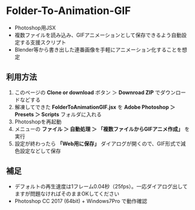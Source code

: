 # Folder-To-Animation-GIF
- Photoshop用JSX
- 複数ファイルを読み込み、GIFアニメーションとして保存できるよう自動設定する支援スクリプト
- Blender等から書き出した連番画像を手軽にアニメーション化することを想定

## 利用方法
1. このページの **Clone or download** ボタン ＞ **Downroad ZIP** でダウンロードなどする
1. 解凍してできた **FolderToAnimationGIF.jsx** を **Adobe Photoshop ＞ Presets ＞ Scripts** フォルダに入れる
1. Photoshopを再起動
1. メニューの **ファイル ＞ 自動処理 ＞ 「複数ファイルからGIFアニメ作成」** を実行
1. 設定が終わったら **「Web用に保存」** ダイアログが開くので、GIF形式で減色設定などして保存

## 補足
- デフォルトの再生速度は1フレーム0.04秒（25fps）。一応ダイアログ出してますが問題なければそのままOKしてください
- Photoshop CC 2017 (64bit) + Windows7Pro で動作確認
